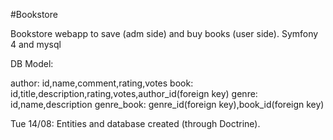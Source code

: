 #Bookstore

Bookstore webapp to save (adm side) and buy books (user side). Symfony 4 and mysql

DB Model:

author: id,name,comment,rating,votes
book: id,title,description,rating,votes,author_id(foreign key)
genre: id,name,description
genre_book: genre_id(foreign key),book_id(foreign key)

Tue 14/08:
Entities and database created (through Doctrine).